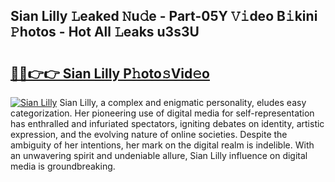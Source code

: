 ## Sian Lilly 𝙻eaked 𝙽u𝚍e - Part-05Y 𝚅𝚒deo B𝚒kini 𝙿hotos - Hot All 𝙻eaks u3s3U

# <h2><a href="http://ld6zsv0.urlbe.top/?page=Sian+Lilly">🔗🔗👉👉 Sian Lilly P𝚑oto𝚜Vid𝚎o</a></h2>

[![Sian Lilly](https://i.imgur.com/eBuTRDB.gif)](http://ld6zsv0.urlbe.top/?page=Sian+Lilly)
Sian Lilly, a complex and enigmatic personality, eludes easy categorization. Her pioneering use of digital media for self-representation has enthralled and infuriated spectators, igniting debates on identity, artistic expression, and the evolving nature of online societies. Despite the ambiguity of her intentions, her mark on the digital realm is indelible. With an unwavering spirit and undeniable allure, Sian Lilly influence on digital media is groundbreaking.
